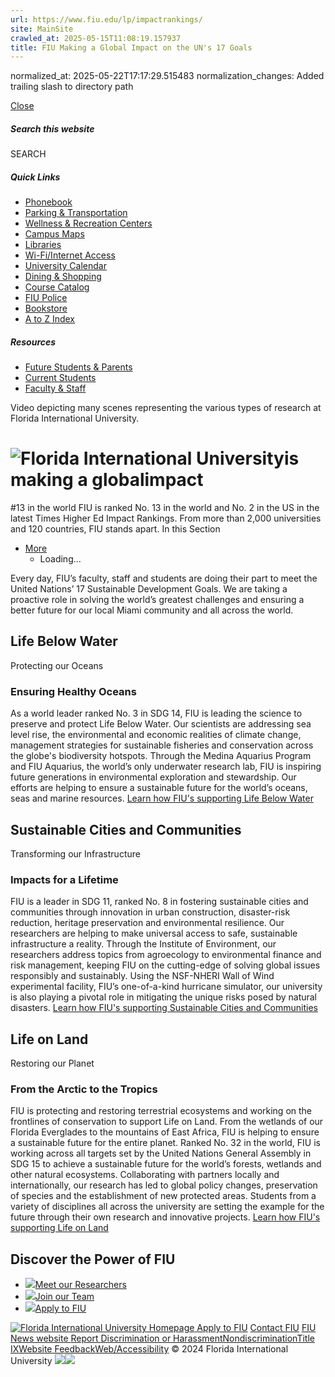 ```yaml
---
url: https://www.fiu.edu/lp/impactrankings/
site: MainSite
crawled_at: 2025-05-15T11:08:19.157937
title: FIU Making a Global Impact on the UN's 17 Goals
---
```

normalized_at: 2025-05-22T17:17:29.515483
normalization_changes: Added trailing slash to directory path

[ Close ](https://www.fiu.edu/lp/impactrankings/)
##### Search this website
SEARCH
##### Quick Links
  * [ Phonebook](https://phonebook.fiu.edu)
  * [ Parking & Transportation](https://parking.fiu.edu/)
  * [ Wellness & Recreation Centers](https://dasa.fiu.edu/all-departments/wellness-recreation-centers/)
  * [ Campus Maps](http://campusmaps.fiu.edu/)
  * [ Libraries](https://library.fiu.edu/)
  * [ Wi-Fi/Internet Access](https://network.fiu.edu/)
  * [ University Calendar](https://calendar.fiu.edu/)
  * [ Dining & Shopping](https://shop.fiu.edu/)
  * [ Course Catalog](https://catalog.fiu.edu/)
  * [ FIU Police](https://police.fiu.edu/)
  * [ Bookstore](https://shop.fiu.edu/retail/barnes-noble/course-materials/)
  * [ A to Z Index](https://www.fiu.edu/atoz/index.html)


##### Resources
  * [ Future Students & Parents](https://www.fiu.edu/information-for/future-students-parents.html)
  * [ Current Students](https://www.fiu.edu/information-for/current-students.html)
  * [ Faculty & Staff](https://www.fiu.edu/information-for/faculty-staff.html)


Video depicting many scenes representing the various types of research at Florida International University.
# ![Florida International University](https://digicdn.fiu.edu/core/_assets/images/footer-logo.svg)is making a globalimpact
#13 in the world
FIU is ranked No. 13 in the world and No. 2 in the US in the latest Times Higher Ed Impact Rankings. From more than 2,000 universities and 120 countries, FIU stands apart.
[](https://www.fiu.edu/lp/impactrankings/#content-start)
In this Section
  * [More](https://www.fiu.edu/lp/impactrankings/)
    * Loading...


Every day, FIU’s faculty, staff and students are doing their part to meet the United Nations’ 17 Sustainable Development Goals. We are taking a proactive role in solving the world’s greatest challenges and ensuring a better future for our local Miami community and all across the world.
## Life Below Water
Protecting our Oceans
[](https://www.fiu.edu/lp/impactrankings/#module-4)
### Ensuring Healthy Oceans
As a world leader ranked No. 3 in SDG 14, FIU is leading the science to preserve and protect Life Below Water. Our scientists are addressing sea level rise, the environmental and economic realities of climate change, management strategies for sustainable fisheries and conservation across the globe's biodiversity hotspots. Through the Medina Aquarius Program and FIU Aquarius, the world’s only underwater research lab, FIU is inspiring future generations in environmental exploration and stewardship. Our efforts are helping to ensure a sustainable future for the world’s oceans, seas and marine resources.
[Learn how FIU's supporting Life Below Water](https://case.fiu.edu/life-below-water/)
## Sustainable Cities and Communities
Transforming our Infrastructure
[](https://www.fiu.edu/lp/impactrankings/#module-6)
### Impacts for a Lifetime
FIU is a leader in SDG 11, ranked No. 8 in fostering sustainable cities and communities through innovation in urban construction, disaster-risk reduction, heritage preservation and environmental resilience. Our researchers are helping to make universal access to safe, sustainable infrastructure a reality.
Through the Institute of Environment, our researchers address topics from agroecology to environmental finance and risk management, keeping FIU on the cutting-edge of solving global issues responsibly and sustainably.
Using the NSF-NHERI Wall of Wind experimental facility, FIU’s one-of-a-kind hurricane simulator, our university is also playing a pivotal role in mitigating the unique risks posed by natural disasters.
[Learn how FIU's supporting Sustainable Cities and Communities](https://case.fiu.edu/sustainable-cities-and-communities/)
## Life on Land
Restoring our Planet
[](https://www.fiu.edu/lp/impactrankings/#module-8)
### From the Arctic to the Tropics
FIU is protecting and restoring terrestrial ecosystems and working on the frontlines of conservation to support Life on Land. From the wetlands of our Florida Everglades to the mountains of East Africa, FIU is helping to ensure a sustainable future for the entire planet.
Ranked No. 32 in the world, FIU is working across all targets set by the United Nations General Assembly in SDG 15 to achieve a sustainable future for the world’s forests, wetlands and other natural ecosystems. Collaborating with partners locally and internationally, our research has led to global policy changes, preservation of species and the establishment of new protected areas. Students from a variety of disciplines all across the university are setting the example for the future through their own research and innovative projects.
[Learn how FIU's supporting Life on Land](https://case.fiu.edu/life-on-land/)
## Discover the Power of FIU
  * [![](https://www.fiu.edu/lp/impactrankings/_assets/images/thumbnail-latest-research.jpg)Meet our Researchers](https://discovery.fiu.edu/)
  * [![](https://www.fiu.edu/lp/impactrankings/_assets/images/thumbnail-faculty.jpg)Join our Team](https://jobs.fiu.edu)
  * [![](https://www.fiu.edu/lp/impactrankings/_assets/images/thumbnail-apply-to-fiu.jpg)Apply to FIU](https://admissions.fiu.edu/)


[ ![Florida International University Homepage](https://digicdn.fiu.edu/core/_assets/images/footer-logo.svg) ](https://www.fiu.edu/)
[Apply to FIU](https://admissions.fiu.edu/how-to-apply/apply/) [Contact FIU](https://www.fiu.edu/about/contact-us/) [FIU News website ](https://news.fiu.edu/)
[Report Discrimination or Harassment](https://report.fiu.edu/)[Nondiscrimination](https://ace.fiu.edu/civil-rights-and-accessibility/harassment-and-discrimination/)[Title IX](https://ace.fiu.edu/title-ix/)[Website Feedback](https://webforms.fiu.edu/view.php?id=370774)[Web/Accessibility](https://accessibility.fiu.edu/)
© 2024 Florida International University
[](https://www.fiu.edu/lp/impactrankings/) ![](https://t.co/i/adsct?bci=3&dv=America%2FNew_York%26en-US%26Google%20Inc.%26Win32%26255%261080%26600%2612%2624%261080%26600%2610%26na&eci=2&event_id=3578c8f6-ef6a-4df1-bf11-ff180a024e28&events=%5B%5B%22pageview%22%2C%7B%7D%5D%5D&integration=advertiser&p_id=Twitter&p_user_id=0&pl_id=f577a392-3f04-4204-a1eb-86e586777593&tw_document_href=https%3A%2F%2Fwww.fiu.edu%2Flp%2Fimpactrankings%2F&tw_iframe_status=0&tw_order_quantity=0&tw_sale_amount=0&txn_id=o5591&type=javascript&version=2.3.33)![](https://analytics.twitter.com/i/adsct?bci=3&dv=America%2FNew_York%26en-US%26Google%20Inc.%26Win32%26255%261080%26600%2612%2624%261080%26600%2610%26na&eci=2&event_id=3578c8f6-ef6a-4df1-bf11-ff180a024e28&events=%5B%5B%22pageview%22%2C%7B%7D%5D%5D&integration=advertiser&p_id=Twitter&p_user_id=0&pl_id=f577a392-3f04-4204-a1eb-86e586777593&tw_document_href=https%3A%2F%2Fwww.fiu.edu%2Flp%2Fimpactrankings%2F&tw_iframe_status=0&tw_order_quantity=0&tw_sale_amount=0&txn_id=o5591&type=javascript&version=2.3.33)
